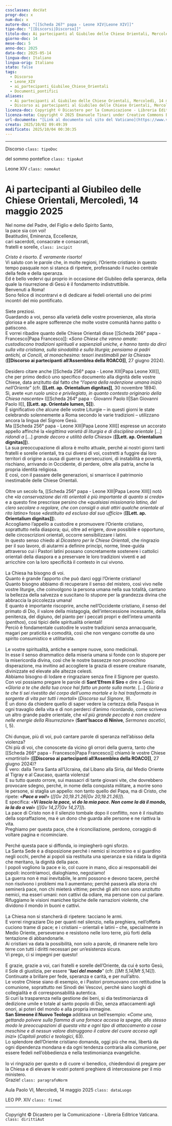 ```yaml
---
cssclasses: docVat
progr-doc: x
num-doc: x
autore-doc: "[[Scheda 267° papa - Leone XIV|Leone XIV]]"
tipo-doc: "[[Discorsi|Discorso]]"
titolo-doc: Ai partecipanti al Giubileo delle Chiese Orientali, Mercoledì, 14 maggio 2025
giorno-doc: 14
mese-doc: 5
anno-doc: 2025
data-doc: 2025-05-14
lingua-doc: Italiano
lingua-orig: Italiano
stato: false
tags:
  - Discorso
  - Leone_XIV
  - ai_partecipanti_Giubileo_Chiese_Orientali
  - Documenti_pontifici
aliases:
  - Ai partecipanti al Giubileo delle Chiese Orientali, Mercoledì, 14 maggio 2025
  - Discorso ai partecipanti al Giubileo delle Chiese Orientali, Mercoledì, 14 maggio 2025
licenza-doc: Copyright © Dicastero per la Comunicazione - Libreria Editrice Vaticana
licenza-nota: Copyright © 2025 Emanuele Tinari under Creative Commons BY-NC-SA 4.0 https://creativecommons.org/licenses/by-nc-sa/4.0/
url-documento: "[Link al documento sul sito del Vaticano](https://www.vatican.va/content/leo-xiv/it/speeches/2025/may/documents/20250514-giubileo-chiese-orientali.html)"
creato: 2025/10/02 09:49:39
modificato: 2025/10/04 00:30:35
---
```



***


Discorso `class: tipoDoc`


del sommo pontefice `class: tipoAut`


Leone XIV `class: nomeAut`


# Ai partecipanti al Giubileo delle Chiese Orientali, Mercoledì, 14 maggio 2025


Nel nome del Padre, del Figlio e dello Spirito Santo,<br>la pace sia con voi!<br>Beatitudini, Eminenza, Eccellenze,<br>cari sacerdoti, consacrate e consacrati,<br>fratelli e sorelle, `class: incipit`


*Cristo è risorto. È veramente risorto!*<br>Vi saluto con le parole che, in molte regioni, l’Oriente cristiano in questo tempo pasquale non si stanca di ripetere, professando il nucleo centrale della fede e della speranza.<br>Ed è bello vedervi qui proprio in occasione del Giubileo della speranza, della quale la risurrezione di Gesù è il fondamento indistruttibile.<br>Benvenuti a Roma!<br>Sono felice di incontrarvi e di dedicare ai fedeli orientali uno dei primi incontri del mio pontificato.<br><br>Siete preziosi.<br>Guardando a voi, penso alla varietà delle vostre provenienze, alla storia gloriosa e alle aspre sofferenze che molte vostre comunità hanno patito o patiscono.<br>E vorrei ribadire quanto delle Chiese Orientali disse [[Scheda 266° papa - Francesco|Papa Francesco]]: «*Sono Chiese che vanno amate: custodiscono tradizioni spirituali e sapienziali uniche, e hanno tanto da dirci sulla vita cristiana, sulla sinodalità e sulla liturgia; pensiamo ai padri antichi, ai Concili, al monachesimo: tesori inestimabili per la Chiesa*» (**[[Discorso ai partecipanti all’Assemblea della ROACO]]**, 27 giugno 2024).<br><br>Desidero citare anche [[Scheda 256° papa - Leone XIII|Papa Leone XIII]], che per primo dedicò uno specifico documento alla dignità delle vostre Chiese, data anzitutto dal fatto che “*l’opera della redenzione umana iniziò nell’Oriente*” (cfr. **[[Lett. ap. Orientalium dignitas]]**, 30 novembre 1894).<br>Sì, avete «*un ruolo unico e privilegiato, in quanto contesto originario della Chiesa nascente*» ([[Scheda 264° papa - Giovanni Paolo II|San Giovanni Paolo II]], **[[Lett. ap. Orientale lumen, 5]]**).<br>È significativo che alcune delle vostre Liturgie – in questi giorni le state celebrando solennemente a Roma secondo le varie tradizioni – utilizzano ancora la lingua del Signore Gesù.<br>Ma [[Scheda 256° papa - Leone XIII|Papa Leone XIII]] espresse un accorato appello affinché la «*legittima varietà di liturgia e di disciplina orientale* [...] *ridondi a* [...] *grande decoro e utilità della Chiesa*» (**[[Lett. ap. Orientalium dignitas]]**).<br>La sua preoccupazione di allora è molto attuale, perché ai nostri giorni tanti fratelli e sorelle orientali, tra cui diversi di voi, costretti a fuggire dai loro territori di origine a causa di guerra e persecuzioni, di instabilità e povertà, rischiano, arrivando in Occidente, di perdere, oltre alla patria, anche la propria identità religiosa.<br>E così, con il passare delle generazioni, si smarrisce il patrimonio inestimabile delle Chiese Orientali.<br><br>Oltre un secolo fa, [[Scheda 256° papa - Leone XIII|Papa Leone XIII]] notò che «*la conservazione dei riti orientali è più importante di quanto si creda*» e a questo fine prescrisse persino che «*qualsiasi missionario latino, del clero secolare o regolare, che con consigli o aiuti attiri qualche orientale al rito latino*» fosse «*destituito ed escluso dal suo ufficio*» (**[[Lett. ap. Orientalium dignitas]]**).<br>Accogliamo l’appello a custodire e promuovere l’Oriente cristiano, soprattutto nella diaspora; qui, oltre ad erigere, dove possibile e opportuno, delle circoscrizioni orientali, occorre sensibilizzare i latini.<br>In questo senso chiedo al *Dicastero per le Chiese Orientali*, che ringrazio per il suo lavoro, di aiutarmi a definire principi, norme, linee-guida attraverso cui i Pastori latini possano concretamente sostenere i cattolici orientali della diaspora e a preservare le loro tradizioni viventi e ad arricchire con la loro specificità il contesto in cui vivono.<br><br>La Chiesa ha bisogno di voi.<br>Quanto è grande l’apporto che può darci oggi l’Oriente cristiano!<br>Quanto bisogno abbiamo di recuperare il senso del mistero, così vivo nelle vostre liturgie, che coinvolgono la persona umana nella sua totalità, cantano la bellezza della salvezza e suscitano lo stupore per la grandezza divina che abbraccia la piccolezza umana!<br>E quanto è importante riscoprire, anche nell’Occidente cristiano, il senso del primato di Dio, il valore della mistagogia, dell’intercessione incessante, della penitenza, del digiuno, del pianto per i peccati propri e dell’intera umanità (*penthos*), così tipici delle spiritualità orientali!<br>Perciò è fondamentale custodire le vostre tradizioni senza annacquarle, magari per praticità e comodità, così che non vengano corrotte da uno spirito consumistico e utilitarista.<br><br>Le vostre spiritualità, antiche e sempre nuove, sono medicinali.<br>In esse il senso drammatico della miseria umana si fonde con lo stupore per la misericordia divina, così che le nostre bassezze non provochino disperazione, ma invitino ad accogliere la grazia di essere creature risanate, divinizzate ed elevate alle altezze celesti.<br>Abbiamo bisogno di lodare e ringraziare senza fine il Signore per questo.<br>Con voi possiamo pregare le parole di **Sant’Efrem il Siro** e dire a Gesù: «*Gloria a te che della tua croce hai fatto un ponte sulla morte.* [...] *Gloria a te che ti sei rivestito del corpo dell’uomo mortale e lo hai trasformato in sorgente di vita per tutti i mortali*» (*Discorso sul Signore*, 9).<br>È un dono da chiedere quello di saper vedere la certezza della Pasqua in ogni travaglio della vita e di non perderci d’animo ricordando, come scriveva un altro grande padre orientale, che «*il più grande peccato è non credere nelle energie della Risurrezione*» (**Sant’Isacco di Ninive**, *Sermones ascetici*, I, 5).<br><br>Chi dunque, più di voi, può cantare parole di speranza nell’abisso della violenza?<br>Chi più di voi, che conoscete da vicino gli orrori della guerra, tanto che [[Scheda 266° papa - Francesco|Papa Francesco]] chiamò le vostre Chiese «*martiriali*» (**[[Discorso ai partecipanti all’Assemblea della ROACO]]**, 27 giugno 2024)?<br>È vero: dalla Terra Santa all’Ucraina, dal Libano alla Siria, dal Medio Oriente al Tigray e al Caucaso, quanta violenza!<br>E su tutto questo orrore, sui massacri di tante giovani vite, che dovrebbero provocare sdegno, perché, in nome della conquista militare, a morire sono le persone, si staglia un appello: non tanto quello del Papa, ma di Cristo, che ripete: «***Pace a voi!***» (*<span class="BibleRef">[[Gv 20,19.21.26|Gv 20,19.21.26]]</span>*).<br>E specifica: «***Vi lascio la pace, vi do la mia pace. Non come la dà il mondo, io la do a voi***» (*<span class="BibleRef">[[Gv 14,27|Gv 14,27]]</span>*).<br>La pace di Cristo non è il silenzio tombale dopo il conflitto, non è il risultato della sopraffazione, ma è un dono che guarda alle persone e ne riattiva la vita.<br>Preghiamo per questa pace, che è riconciliazione, perdono, coraggio di voltare pagina e ricominciare.<br><br>Perché questa pace si diffonda, io impiegherò ogni sforzo.<br>La Santa Sede è a disposizione perché i nemici si incontrino e si guardino negli occhi, perché ai popoli sia restituita una speranza e sia ridata la dignità che meritano, la dignità della pace.<br>I popoli vogliono la pace e io, col cuore in mano, dico ai responsabili dei popoli: incontriamoci, dialoghiamo, negoziamo!<br>La guerra non è mai inevitabile, le armi possono e devono tacere, perché non risolvono i problemi ma li aumentano; perché passerà alla storia chi seminerà pace, non chi mieterà vittime; perché gli altri non sono anzitutto nemici, ma esseri umani: non cattivi da odiare, ma persone con cui parlare.<br>Rifuggiamo le visioni manichee tipiche delle narrazioni violente, che dividono il mondo in buoni e cattivi.<br><br>La Chiesa non si stancherà di ripetere: tacciano le armi.<br>E vorrei ringraziare Dio per quanti nel silenzio, nella preghiera, nell’offerta cuciono trame di pace; e i cristiani – orientali e latini – che, specialmente in Medio Oriente, perseverano e resistono nelle loro terre, più forti della tentazione di abbandonarle.<br>Ai cristiani va data la possibilità, non solo a parole, di rimanere nelle loro terre con tutti i diritti necessari per un’esistenza sicura.<br>Vi prego, ci si impegni per questo!<br><br>E grazie, grazie a voi, cari fratelli e sorelle dell’Oriente, da cui è sorto Gesù, il Sole di giustizia, per essere “***luci del mondo***” (cfr. *<span class="BibleRef">[[Mt 5,14|Mt 5,14]]</span>*).<br>Continuate a brillare per fede, speranza e carità, e per null’altro.<br>Le vostre Chiese siano di esempio, e i Pastori promuovano con rettitudine la comunione, soprattutto nei Sinodi dei Vescovi, perché siano luoghi di collegialità e di corresponsabilità autentica.<br>Si curi la trasparenza nella gestione dei beni, si dia testimonianza di dedizione umile e totale al santo popolo di Dio, senza attaccamenti agli onori, ai poteri del mondo e alla propria immagine.<br>**San Simeone il Nuovo Teologo** additava un bell’esempio: «*Come uno, gettando polvere sulla fiamma di una fornace accesa la spegne, allo stesso modo le preoccupazioni di questa vita e ogni tipo di attaccamento a cose meschine e di nessun valore distruggono il calore del cuore acceso agli inizi*» (*Capitoli pratici e teologici*, 63).<br>Lo splendore dell’Oriente cristiano domanda, oggi più che mai, libertà da ogni dipendenza mondana e da ogni tendenza contraria alla comunione, per essere fedeli nell’obbedienza e nella testimonianza evangeliche.<br><br>Io vi ringrazio per questo e di cuore vi benedico, chiedendovi di pregare per la Chiesa e di elevare le vostri potenti preghiere di intercessione per il mio ministero.<br>Grazie! `class: paragrafoNorm`


Aula Paolo VI, Mercoledì, 14 maggio 2025 `class: dataLuogo`


LEO PP. XIV `class: firmaC`


***


Copyright © Dicastero per la Comunicazione - Libreria Editrice Vaticana. `class: dirittiAut`


